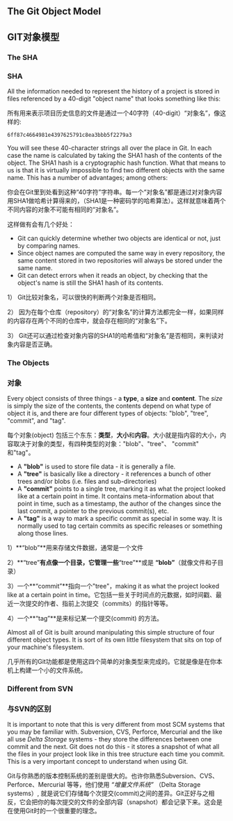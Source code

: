 ## The Git Object Model ##
## GIT对象模型 ##

### The SHA ###
### SHA ###

All the information needed to represent the history of a
project is stored in files referenced by a 40-digit "object name" that 
looks something like this:

所有用来表示项目历史信息的文件是通过一个40字符（40-digit）“对象名”，像这样的:

    6ff87c4664981e4397625791c8ea3bbb5f2279a3
    
You will see these 40-character strings all over the place in Git.
In each case the name is calculated by taking the SHA1 hash of the
contents of the object.  The SHA1 hash is a cryptographic hash function.
What that means to us is that it is virtually impossible to find two different
objects with the same name.  This has a number of advantages; among
others:

你会在Git里到处看到这种“40字符”字符串。每一个“对象名”都是通过对对象内容用SHA1做哈希计算得来的，（SHA1是一种密码学的哈希算法）。这样就意味着两个不同内容的对象不可能有相同的“对象名”。
    
这样做有会有几个好处：

- Git can quickly determine whether two objects are identical or not,
  just by comparing names.
- Since object names are computed the same way in every repository, the
  same content stored in two repositories will always be stored under
  the same name.
- Git can detect errors when it reads an object, by checking that the
  object's name is still the SHA1 hash of its contents.


1） Git比较对象名，可以很快的判断两个对象是否相同。

2） 因为在每个仓库（repository）的“对象名”的计算方法都完全一样，如果同样的内容存在两个不同的仓库中，就会存在相同的“对象名”下。

3） Git还可以通过检查对象内容的SHA1的哈希值和“对象名”是否相同，来判读对象内容是否正确。


### The Objects ###
### 对象 ###

Every object consists of three things - a **type**, a **size** and **content**.
The _size_ is simply the size of the contents, the contents depend on what
type of object it is, and there are four different types of objects: 
"blob", "tree", "commit", and "tag".

每个对象(object) 包括三个东东：**类型**，**大小**和**内容**。大小就是指内容的大小，内容取决于对象的类型，有四种类型的对象："blob"、"tree"、 "commit" 和"tag"。

- A **"blob"** is used to store file data - it is generally a file.
- A **"tree"** is basically like a directory - it references a bunch of
    other trees and/or blobs (i.e. files and sub-directories)
- A **"commit"** points to a single tree, marking it as what the project
    looked like at a certain point in time.  It contains meta-information
    about that point in time, such as a timestamp, the author of the changes
    since the last commit, a pointer to the previous commit(s), etc.
- A **"tag"** is a way to mark a specific commit as special in some way.  It
    is normally used to tag certain commits as specific releases or something
    along those lines.


1）**“blob”**用来存储文件数据，通常是一个文件

2）**“tree”**有点像一个目录，它管理一些**“tree”**或是 **“blob”**（就像文件和子目录）

3）一个**“commit”**指向一个"tree"，making it as what the project looked like at a certain point in time。它包括一些关于时间点的元数据，如时间戳、最近一次提交的作者、指前上次提交（commits）的指针等等。

4）一个**“tag”**是来标记某一个提交(commit) 的方法。

Almost all of Git is built around manipulating this simple structure of four
different object types.  It is sort of its own little filesystem that sits
on top of your machine's filesystem.

几乎所有的Git功能都是使用这四个简单的对象类型来完成的。它就是像是在你本机上构建一个小的文件系统。

### Different from SVN ###
### 与SVN的区别 ###

It is important to note that this is very different from most SCM systems
that you may be familiar with.  Subversion, CVS, Perforce, Mercurial and the
like all use _Delta Storage_ systems - they store the differences between one
commit and the next.  Git does not do this - it stores a snapshot of what all
the files in your project look like in this tree structure each time you
commit. This is a very important concept to understand when using Git.

Git与你熟悉的版本控制系统的差别是很大的。也许你熟悉Subversion、CVS、Perforce、Mercurial 等等，他们使用 _“增量文件系统”_ （Delta Storage systems）, 就是说它们存储每个次提交(commit)之间的差异。Git正好与之相反，它会把你的每次提交的文件的全部内容（snapshot）都会记录下来。这会是在使用Git时的一个很重要的理念。



 

 




 

 




 
